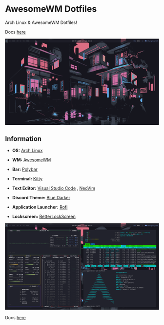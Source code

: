 # AwesomeWM Dotfiles

Arch Linux & AwesomeWM Dotfiles! 

Docs <a href="docs/init.md" rel="noreferrer noopener">here</a>

<img src="README-ASSETS/image-background.png">

## Information

- **OS:** [Arch Linux](https://archlinux.org)
 
- **WM:** [AwesomeWM](https://github.com/awesomeWM/awesome)

- **Bar:** [Polybar](https://github.com/polybar/polybar)

- **Terminal:** [Kitty](https://github.com/kovidgoyal/kitty)

- **Text Editor:** [Visual Studio Code](https://github.com/microsoft/vscode)
                   , [NeoVim](https://github.com/neovim/neovim)

- **Discord Theme:** [Blue Darker](https://github.com/Keyitdev/BetterDiscord-themes)
 
- **Application Launcher:** [Rofi](https://github.com/davatorium/rofi)

- **Lockscreen:** [BetterLockScreen](https://github.com/betterlockscreen/betterlockscreen)


<img src="README-ASSETS/image-data.png">

Docs <a href="docs/init.md" rel="noreferrer noopener">here</a>